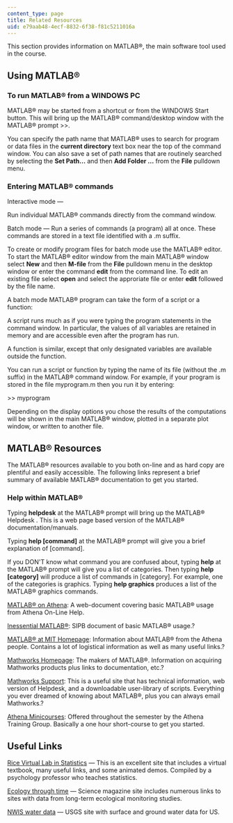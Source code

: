```yaml
---
content_type: page
title: Related Resources
uid: e79aab48-4ecf-8832-6f38-f81c5211016a
---
```


This section provides information on MATLAB®, the main software tool used in the course.

Using MATLAB®
-------------

### To run MATLAB® from a WINDOWS PC

MATLAB® may be started from a shortcut or from the WINDOWS Start button. This will bring up the MATLAB® command/desktop window with the MATLAB® prompt >>.

You can specify the path name that MATLAB® uses to search for program or data files in the **current directory** text box near the top of the command window. You can also save a set of path names that are routinely searched by selecting the **Set Path...** and then **Add Folder ...** from the **File** pulldown menu.

### Entering MATLAB® commands

Interactive mode —

Run individual MATLAB® commands directly from the command window.

Batch mode — Run a series of commands (a program) all at once. These commands are stored in a text file identified with a .m suffix.

To create or modify program files for batch mode use the MATLAB® editor. To start the MATLAB® editor window from the main MATLAB® window select **New** and then **M-file** from the **File** pulldown menu in the desktop window or enter the command **edit** from the command line. To edit an existing file select **open** and select the approriate file or enter **edit** followed by the file name.

A batch mode MATLAB® program can take the form of a script or a function:

A script runs much as if you were typing the program statements in the command window. In particular, the values of all variables are retained in memory and are accessible even after the program has run.

A function is similar, except that only designated variables are available outside the function.

You can run a script or function by typing the name of its file (without the .m suffix) in the MATLAB® command window. For example, if your program is stored in the file myprogram.m then you run it by entering:

\>> myprogram

Depending on the display options you chose the results of the computations will be shown in the main MATLAB® window, plotted in a separate plot window, or written to another file.

MATLAB® Resources
-----------------

The MATLAB® resources available to you both on-line and as hard copy are plentiful and easily accessible. The following links represent a brief summary of available MATLAB® documentation to get you started.

### Help within MATLAB®

Typing **helpdesk** at the MATLAB® prompt will bring up the MATLAB® Helpdesk . This is a web page based version of the MATLAB® documentation/manuals.

Typing **help \[command\]** at the MATLAB® prompt will give you a brief explanation of \[command\].

If you DON'T know what command you are confused about, typing **help** at the MATLAB® prompt will give you a list of categories. Then typing **help \[category\]** will produce a list of commands in \[category\]. For example, one of the categories is graphics. Typing **help graphics** produces a list of the MATLAB® graphics commands.

[MATLAB® on Athena](http://web.mit.edu/matlab/www/): A web-document covering basic MATLAB® usage from Athena On-Line Help.

[Inessential MATLAB®](http://www.mit.edu/afs/sipb/project/www/matlab/imatlab/imatlab.html): SIPB document of basic MATLAB® usage.?

[MATLAB® at MIT Homepage](http://web.mit.edu/matlab/www/home.html): Information about MATLAB® from the Athena people. Contains a lot of logistical information as well as many useful links.?

[Mathworks Homepage](http://www.mathworks.com/): The makers of MATLAB®. Information on acquiring Mathworks products plus links to documentation, etc.?

[Mathworks Support](http://www.mathworks.com/support/): This is a useful site that has technical information, web version of Helpdesk, and a downloadable user-library of scripts. Everything you ever dreamed of knowing about MATLAB®, plus you can always email Mathworks.?

[Athena Minicourses](http://web.mit.edu/minidev/www/): Offered throughout the semester by the Athena Training Group. Basically a one hour short-course to get you started.

Useful Links
------------

[Rice Virtual Lab in Statistics](http://www.ruf.rice.edu/~lane/rvls.html) — This is an excellent site that includes a virtual textbook, many useful links, and some animated demos. Compiled by a psychology professor who teaches statistics.

[Ecology through time](https://science.sciencemag.org/) — Science magazine site includes numerous links to sites with data from long-term ecological monitoring studies.

[NWIS water data](http://waterdata.usgs.gov/nwis) — USGS site with surface and ground water data for US.